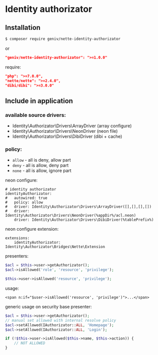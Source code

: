 Identity authorizator
=====================

Installation
------------

```sh
$ composer require geniv/nette-identity-authorizator
```
or
```json
"geniv/nette-identity-authorizator": ">=1.0.0"
```

require:
```json
"php": ">=7.0.0",
"nette/nette": ">=2.4.0",
"dibi/dibi": ">=3.0.0"
```

Include in application
----------------------

### available source drivers:
- Identity\Authorizator\Drivers\ArrayDriver  (array configure)
- Identity\Authorizator\Drivers\NeonDriver (neon file)
- Identity\Authorizator\Drivers\DibiDriver (dibi + cache)

### policy:
- `allow` - all is deny, allow part
- `deny` - all is allow, deny part
- `none` - all is allow, ignore part

neon configure:
```neon
# identity authorizator
identityAuthorizator:
#   autowired: true
#   policy: allow
#   driver: Identity\Authorizator\Drivers\ArrayDriver([],[],[],[])
#   driver: Identity\Authorizator\Drivers\NeonDriver(%appDir%/acl.neon)
    driver: Identity\Authorizator\Drivers\DibiDriver(%tablePrefix%)
```

neon configure extension:
```neon
extensions:
    identityAuthorizator: Identity\Authorizator\Bridges\Nette\Extension
```

presenters:
```php
$acl = $this->user->getAuthorizator();
$acl->isAllowed('role', 'resource', 'privilege');

$this->user->isAllowed('resource', 'privilege');
```

usage:
```latte
<span n:if="$user->isAllowed('resource', 'privilege')">...</span>
```

generic usage on security base presenter:
```php
$acl = $this->user->getAuthorizator();
// manual set allowed with internal resolve policy
$acl->setAllowed(IAuthorizator::ALL, 'Homepage');
$acl->setAllowed(IAuthorizator::ALL, 'Login');

if (!$this->user->isAllowed($this->name, $this->action)) {
    // NOT ALLOWED
}
```
